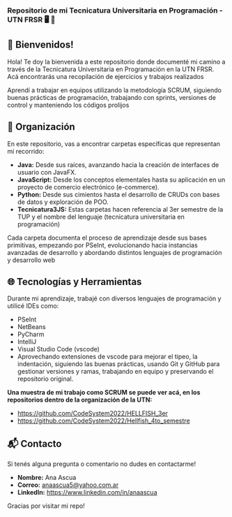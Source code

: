 ### Repositorio de mi Tecnicatura Universitaria en Programación - UTN FRSR 🖥️ 🚀 

## 👋 Bienvenidos!

Hola! Te doy la bienvenida a este repositorio donde documenté mi camino a través de la Tecnicatura Universitaria en Programación en la UTN FRSR. Acá encontrarás una recopilación de ejercicios y trabajos realizados

Aprendí a trabajar en equipos utilizando la metodología SCRUM, siguiendo buenas prácticas de programación, trabajando con sprints, versiones de control y manteniendo los códigos prolijos

## 📂 Organización

En este repositorio, vas a encontrar carpetas específicas que representan mi recorrido:

- **Java:** Desde sus raíces, avanzando hacia la creación de interfaces de usuario con JavaFX.
- **JavaScript:** Desde los conceptos elementales hasta su aplicación en un proyecto de comercio electrónico (e-commerce).
- **Python:** Desde sus cimientos hasta el desarrollo de CRUDs con bases de datos y exploración de POO.
- **Tecnicatura3JS:** Estas carpetas hacen referencia al 3er semestre de la TUP y el nombre del lenguaje (tecnicatura universitaria en programación)

Cada carpeta documenta el proceso de aprendizaje desde sus bases primitivas, empezando por PSeInt, evolucionando hacia instancias avanzadas de desarrollo y abordando distintos lenguajes de programación y desarrollo web


## 🌐 Tecnologías y Herramientas

Durante mi aprendizaje, trabajé con diversos lenguajes de programación y utilicé IDEs como: 
- PSeInt 
- NetBeans
- PyCharm
- IntelliJ
- Visual Studio Code (vscode)
- Aprovechando extensiones de vscode para mejorar el tipeo, la indentación, siguiendo las buenas prácticas, usando Git y GitHub para gestionar versiones y ramas, trabajando en equipo y preservando el repositorio original.

**Una muestra de mi trabajo como SCRUM se puede ver acá, en los repositorios dentro de la organización de la UTN:**
- https://github.com/CodeSystem2022/HELLFISH_3er
- https://github.com/CodeSystem2022/Hellfish_4to_semestre

## 📬 Contacto

Si tenés alguna pregunta o comentario no dudes en contactarme!

- **Nombre:** Ana Ascua
- **Correo:** anaascua5@yahoo.com.ar
- **LinkedIn:** https://www.linkedin.com/in/anaascua

Gracias por visitar mi repo!
